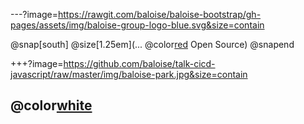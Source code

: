 ---?image=https://rawgit.com/baloise/baloise-bootstrap/gh-pages/assets/img/baloise-group-logo-blue.svg&size=contain

@snap[south]
@size[1.25em](... @color[red](♥) Open Source)
@snapend

+++?image=https://github.com/baloise/talk-cicd-javascript/raw/master/img/baloise-park.jpg&size=contain

## @color[white](about/[baloise](https://www.baloise.com))
